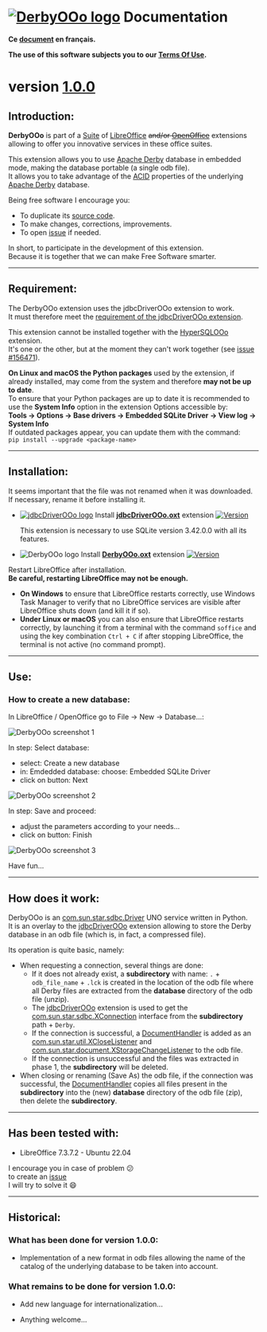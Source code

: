 <!--
╔════════════════════════════════════════════════════════════════════════════════════╗
║                                                                                    ║
║   Copyright (c) 2020 https://prrvchr.github.io                                     ║
║                                                                                    ║
║   Permission is hereby granted, free of charge, to any person obtaining            ║
║   a copy of this software and associated documentation files (the "Software"),     ║
║   to deal in the Software without restriction, including without limitation        ║
║   the rights to use, copy, modify, merge, publish, distribute, sublicense,         ║
║   and/or sell copies of the Software, and to permit persons to whom the Software   ║
║   is furnished to do so, subject to the following conditions:                      ║
║                                                                                    ║
║   The above copyright notice and this permission notice shall be included in       ║
║   all copies or substantial portions of the Software.                              ║
║                                                                                    ║
║   THE SOFTWARE IS PROVIDED "AS IS", WITHOUT WARRANTY OF ANY KIND,                  ║
║   EXPRESS OR IMPLIED, INCLUDING BUT NOT LIMITED TO THE WARRANTIES                  ║
║   OF MERCHANTABILITY, FITNESS FOR A PARTICULAR PURPOSE AND NONINFRINGEMENT.        ║
║   IN NO EVENT SHALL THE AUTHORS OR COPYRIGHT HOLDERS BE LIABLE FOR ANY             ║
║   CLAIM, DAMAGES OR OTHER LIABILITY, WHETHER IN AN ACTION OF CONTRACT,             ║
║   TORT OR OTHERWISE, ARISING FROM, OUT OF OR IN CONNECTION WITH THE SOFTWARE       ║
║   OR THE USE OR OTHER DEALINGS IN THE SOFTWARE.                                    ║
║                                                                                    ║
╚════════════════════════════════════════════════════════════════════════════════════╝
-->
# [![DerbyOOo logo][1]][2] Documentation

**Ce [document][3] en français.**

**The use of this software subjects you to our [Terms Of Use][4].**

# version [1.0.0][5]

## Introduction:

**DerbyOOo** is part of a [Suite][6] of [LibreOffice][7] ~~and/or [OpenOffice][8]~~ extensions allowing to offer you innovative services in these office suites.  

This extension allows you to use [Apache Derby][9] database in embedded mode, making the database portable (a single odb file).  
It allows you to take advantage of the [ACID][10] properties of the underlying [Apache Derby][11] database.

Being free software I encourage you:
- To duplicate its [source code][12].
- To make changes, corrections, improvements.
- To open [issue][13] if needed.

In short, to participate in the development of this extension.  
Because it is together that we can make Free Software smarter.

___

## Requirement:

The DerbyOOo extension uses the jdbcDriverOOo extension to work.  
It must therefore meet the [requirement of the jdbcDriverOOo extension][14].

This extension cannot be installed together with the [HyperSQLOOo][15] extension.  
It's one or the other, but at the moment they can't work together (see [issue #156471][16]).

**On Linux and macOS the Python packages** used by the extension, if already installed, may come from the system and therefore **may not be up to date**.  
To ensure that your Python packages are up to date it is recommended to use the **System Info** option in the extension Options accessible by:  
**Tools -> Options -> Base drivers -> Embedded SQLite Driver -> View log -> System Info**  
If outdated packages appear, you can update them with the command:  
`pip install --upgrade <package-name>`

___

## Installation:

It seems important that the file was not renamed when it was downloaded.  
If necessary, rename it before installing it.

- [![jdbcDriverOOo logo][17]][18] Install **[jdbcDriverOOo.oxt][19]** extension [![Version][20]][19]

    This extension is necessary to use SQLite version 3.42.0.0 with all its features.

- ![DerbyOOo logo][21] Install **[DerbyOOo.oxt][22]** extension [![Version][23]][22]

Restart LibreOffice after installation.  
**Be careful, restarting LibreOffice may not be enough.**
- **On Windows** to ensure that LibreOffice restarts correctly, use Windows Task Manager to verify that no LibreOffice services are visible after LibreOffice shuts down (and kill it if so).
- **Under Linux or macOS** you can also ensure that LibreOffice restarts correctly, by launching it from a terminal with the command `soffice` and using the key combination `Ctrl + C` if after stopping LibreOffice, the terminal is not active (no command prompt).

___

## Use:

### How to create a new database:

In LibreOffice / OpenOffice go to File -> New -> Database...:

![DerbyOOo screenshot 1][24]

In step: Select database:
- select: Create a new database
- in: Emdedded database: choose: Embedded SQLite Driver
- click on button: Next

![DerbyOOo screenshot 2][25]

In step: Save and proceed:
- adjust the parameters according to your needs...
- click on button: Finish

![DerbyOOo screenshot 3][26]

Have fun...

___

## How does it work:

DerbyOOo is an [com.sun.star.sdbc.Driver][27] UNO service written in Python.  
It is an overlay to the [jdbcDriverOOo][18] extension allowing to store the Derby database in an odb file (which is, in fact, a compressed file).

Its operation is quite basic, namely:

- When requesting a connection, several things are done:
  - If it does not already exist, a **subdirectory** with name: `.` + `odb_file_name` + `.lck` is created in the location of the odb file where all Derby files are extracted from the **database** directory of the odb file (unzip).
  - The [jdbcDriverOOo][18] extension is used to get the [com.sun.star.sdbc.XConnection][28] interface from the **subdirectory** path + `Derby`.
  - If the connection is successful, a [DocumentHandler][29] is added as an [com.sun.star.util.XCloseListener][30] and [com.sun.star.document.XStorageChangeListener][31] to the odb file.
  - If the connection is unsuccessful and the files was extracted in phase 1, the **subdirectory** will be deleted.
- When closing or renaming (Save As) the odb file, if the connection was successful, the [DocumentHandler][29] copies all files present in the **subdirectory** into the (new) **database** directory of the odb file (zip), then delete the **subdirectory**.

___

## Has been tested with:

* LibreOffice 7.3.7.2 - Ubuntu 22.04

I encourage you in case of problem :confused:  
to create an [issue][13]  
I will try to solve it :smile:

___

## Historical:

### What has been done for version 1.0.0:

- Implementation of a new format in odb files allowing the name of the catalog of the underlying database to be taken into account.

### What remains to be done for version 1.0.0:

- Add new language for internationalization...

- Anything welcome...

[1]: </img/derby.svg#collapse>
[2]: <https://prrvchr.github.io/DerbyOOo/>
[3]: <https://prrvchr.github.io/DerbyOOo/README_fr>
[4]: <https://prrvchr.github.io/DerbyOOo/source/DerbyOOo/registration/TermsOfUse_en>
[5]: <https://prrvchr.github.io/DerbyOOo#historical>
[6]: <https://prrvchr.github.io/>
[7]: <https://www.libreoffice.org/download/download/>
[8]: <https://www.openoffice.org/download/index.html>
[9]: <https://db.apache.org/derby/>
[10]: <https://en.wikipedia.org/wiki/ACID>
[11]: <https://db.apache.org/derby/docs/10.8/ref/rrefproperdurability.html>
[12]: <https://github.com/prrvchr/DerbyOOo/>
[13]: <https://github.com/prrvchr/DerbyOOo/issues/new>
[14]: <https://prrvchr.github.io/jdbcDriverOOo/#requirement>
[15]: <https://prrvchr.github.io/HyperSQLOOo/#requirement>
[16]: <https://bugs.documentfoundation.org/show_bug.cgi?id=156471>
[17]: <https://prrvchr.github.io/jdbcDriverOOo/img/jdbcDriverOOo.svg#middle>
[18]: <https://prrvchr.github.io/jdbcDriverOOo>
[19]: <https://github.com/prrvchr/jdbcDriverOOo/releases/latest/download/jdbcDriverOOo.oxt>
[20]: <https://img.shields.io/github/v/tag/prrvchr/jdbcDriverOOo?label=latest#right>
[21]: <img/DerbyOOo.svg#middle>
[22]: <https://github.com/prrvchr/DerbyOOo/releases/latest/download/DerbyOOo.oxt>
[23]: <https://img.shields.io/github/downloads/prrvchr/DerbyOOo/latest/total?label=v1.0.0#right>
[24]: <img/DerbyOOo-1.png>
[25]: <img/DerbyOOo-2.png>
[26]: <img/DerbyOOo-3.png>
[27]: <https://www.openoffice.org/api/docs/common/ref/com/sun/star/sdbc/Driver.html>
[28]: <https://www.openoffice.org/api/docs/common/ref/com/sun/star/sdbc/XConnection.html>
[29]: <https://github.com/prrvchr/DerbyOOo/blob/main/uno/lib/uno/embedded/documenthandler.py>
[30]: <https://www.openoffice.org/api/docs/common/ref/com/sun/star/util/XCloseListener.html>
[31]: <http://www.openoffice.org/api/docs/common/ref/com/sun/star/document/XStorageChangeListener.html>
